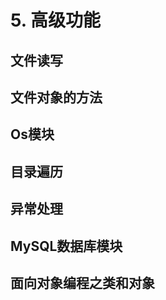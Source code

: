 # 5. 高级功能

## 文件读写



## 文件对象的方法



## Os模块



## 目录遍历



## 异常处理



## MySQL数据库模块



## 面向对象编程之类和对象
